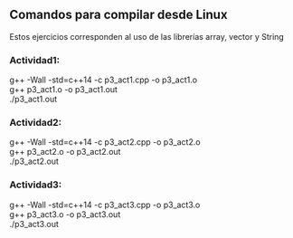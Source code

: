 
## Comandos para compilar desde Linux

Estos ejercicios corresponden al uso de las librerías array, vector y String

### Actividad1:
g++ -Wall -std=c++14 -c p3_act1.cpp -o p3_act1.o <br />
g++ p3_act1.o -o p3_act1.out <br />
./p3_act1.out <br />

### Actividad2:
g++ -Wall -std=c++14 -c p3_act2.cpp -o p3_act2.o <br />
g++ p3_act2.o -o p3_act2.out <br />
./p3_act2.out <br />

### Actividad3:
g++ -Wall -std=c++14 -c p3_act3.cpp -o p3_act3.o <br />
g++ p3_act3.o -o p3_act3.out <br />
./p3_act3.out <br />
 
